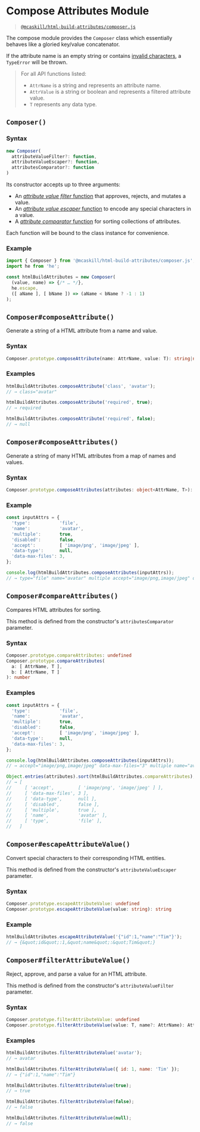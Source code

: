 # Compose Attributes Module

> [`@mcaskill/html-build-attributes/composer.js`](/src/composer.ts)

The compose module provides the `Composer` class which
essentially behaves like a gloried key/value concatenator.

If the attribute name is an empty string or contains
[invalid characters][syntax-attribute-name],
a `TypeError` will be thrown.

> For all API functions listed:
>
> * `AttrName` is a string and represents an attribute name.
> * `AttrValue` is a string or boolean and represents a filtered attribute value.
> * `T` represents any data type.

## `Composer()`

### Syntax

```ts
new Composer(
  attributeValueFilter?: function,
  attributeValueEscaper?: function,
  attributesComparator?: function
)
```

Its constructor accepts up to three arguments:

* An [_attribute value filter_ function](/docs/api.value.filter.md)
  that approves, rejects, and mutates a value.
* An [_attribute value escaper_ function](/docs/api.value.escape.md)
  to encode any special characters in a value.
* A [_attribute comparator_ function](/docs/api.attr.sort.md)
  for sorting collections of attributes.

Each function will be bound to the class instance for convenience.

### Example

```js
import { Composer } from '@mcaskill/html-build-attributes/composer.js';
import he from 'he';

const htmlBuildAttributes = new Composer(
  (value, name) => {/* … */},
  he.escape,
  ([ aName ], [ bName ]) => (aName < bName ? -1 : 1)
);
```

## `Composer#composeAttribute()`

Generate a string of a HTML attribute from a name and value.

### Syntax

```ts
Composer.prototype.composeAttribute(name: AttrName, value: T): string|null
```

### Examples

```js
htmlBuildAttributes.composeAttribute('class', 'avatar');
// → class="avatar"

htmlBuildAttributes.composeAttribute('required', true);
// → required

htmlBuildAttributes.composeAttribute('required', false);
// → null
```

## `Composer#composeAttributes()`

Generate a string of many HTML attributes from a map of names and values.

### Syntax

```ts
Composer.prototype.composeAttributes(attributes: object<AttrName, T>): string|null
```

### Example

```js
const inputAttrs = {
  'type':           'file',
  'name':           'avatar',
  'multiple':       true,
  'disabled':       false,
  'accept':         [ 'image/png', 'image/jpeg' ],
  'data-type':      null,
  'data-max-files': 3,
};

console.log(htmlBuildAttributes.composeAttributes(inputAttrs));
// → type="file" name="avatar" multiple accept="image/png,image/jpeg" data-max-files="3"
```

## `Composer#compareAttributes()`

Compares HTML attributes for sorting.

This method is defined from the constructor's `attributesComparator` parameter.

### Syntax

```ts
Composer.prototype.compareAttributes: undefined
Composer.prototype.compareAttributes(
  a: [ AttrName, T ],
  b: [ AttrName, T ]
): number
```

### Examples

```js
const inputAttrs = {
  'type':           'file',
  'name':           'avatar',
  'multiple':       true,
  'disabled':       false,
  'accept':         [ 'image/png', 'image/jpeg' ],
  'data-type':      null,
  'data-max-files': 3,
};

console.log(htmlBuildAttributes.composeAttributes(inputAttrs));
// → accept="image/png,image/jpeg" data-max-files="3" multiple name="avatar" type="file"

Object.entries(attributes).sort(htmlBuildAttributes.compareAttributes);
// → [
//     [ 'accept',         [ 'image/png', 'image/jpeg' ] ],
//     [ 'data-max-files', 3 ],
//     [ 'data-type',      null ],
//     [ 'disabled',       false ],
//     [ 'multiple',       true ],
//     [ 'name',           'avatar' ],
//     [ 'type',           'file' ],
//   ]
```

## `Composer#escapeAttributeValue()`

Convert special characters to their corresponding HTML entities.

This method is defined from the constructor's `attributeValueEscaper` parameter.

### Syntax

```ts
Composer.prototype.escapeAttributeValue: undefined
Composer.prototype.escapeAttributeValue(value: string): string
```

### Example

```js
htmlBuildAttributes.escapeAttributeValue('{"id":1,"name":"Tim"}');
// → {&quot;id&quot;:1,&quot;name&quot;:&quot;Tim&quot;}
```

## `Composer#filterAttributeValue()`

Reject, approve, and parse a value for an HTML attribute.

This method is defined from the constructor's `attributeValueFilter` parameter.

### Syntax

```ts
Composer.prototype.filterAttributeValue: undefined
Composer.prototype.filterAttributeValue(value: T, name?: AttrName): AttrValue
```

### Examples

```js
htmlBuildAttributes.filterAttributeValue('avatar');
// → avatar

htmlBuildAttributes.filterAttributeValue({ id: 1, name: 'Tim' });
// → {"id":1,"name":"Tim"}

htmlBuildAttributes.filterAttributeValue(true);
// → true

htmlBuildAttributes.filterAttributeValue(false);
// → false

htmlBuildAttributes.filterAttributeValue(null);
// → false
```

[syntax-attribute-name]: https://html.spec.whatwg.org/dev/syntax.html#syntax-attribute-name
